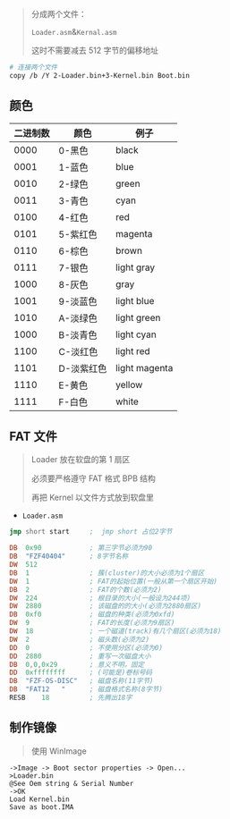 <!--
title: 04-进入内核
sort:
-->

> 分成两个文件：
>
> `Loader.asm`&`Kernal.asm`
>
> 这时不需要减去 512 字节的偏移地址

```bash
# 连接两个文件
copy /b /Y 2-Loader.bin+3-Kernel.bin Boot.bin
```

## 颜色

| 二进制数 | 颜色       | 例子          |
| -------- | ---------- | ------------- |
| 0000     | 0-黑色     | black         |
| 0001     | 1-蓝色     | blue          |
| 0010     | 2-绿色     | green         |
| 0011     | 3-青色     | cyan          |
| 0100     | 4-红色     | red           |
| 0101     | 5-紫红色   | magenta       |
| 0110     | 6-棕色     | brown         |
| 0111     | 7-银色     | light gray    |
| 1000     | 8-灰色     | gray          |
| 1001     | 9-淡蓝色   | light blue    |
| 1010     | A-淡绿色   | light green   |
| 1000     | B-淡青色   | light cyan    |
| 1100     | C-淡红色   | light red     |
| 1101     | D-淡紫红色 | light magenta |
| 1110     | E-黄色     | yellow        |
| 1111     | F-白色     | white         |

## FAT 文件

> Loader 放在软盘的第 1 扇区
>
> 必须要严格遵守 FAT 格式 BPB 结构
>
> 再把 Kernel 以文件方式放到软盘里

- `Loader.asm`

```asm
jmp short start     ;  jmp short 占位2字节

DB  0x90            ; 第三字节必须为90
DB  "FZF40404"      ; 8字节名称
DW  512
DB  1               ; 簇(cluster)的大小必须为1个扇区
DW  1               ; FAT的起始位置(一般从第一个扇区开始)
DB  2               ; FAT的个数(必须为2)
DW  224             ; 根目录的大小(一般设为244项)
DW  2880            ; 该磁盘的的大小(必须为2880扇区)
DB  0xf0            ; 磁盘的种类(必须为0xfd)
DW  9               ; FAT的长度(必须为9扇区)
DW  18              ; 一个磁道(track)有几个扇区(必须为18)
DW  2               ; 磁头数(必须为2)
DD  0               ; 不使用分区(必须为0)
DD  2880            ; 重写一次磁盘大小
DB  0,0,0x29        ; 意义不明，固定
DD  0xffffffff      ; (可能是)卷标号码
DB  "FZF-OS-DISC"   ; 磁盘名称(11字节)
DB  "FAT12   "      ; 磁盘格式名称(8字节)
RESB    18          ; 先腾出18字
```

## 制作镜像

> 使用 WinImage

```
->Image -> Boot sector properties -> Open...
>Loader.bin
@See Oem string & Serial Number
->OK
Load Kernel.bin
Save as boot.IMA
```
